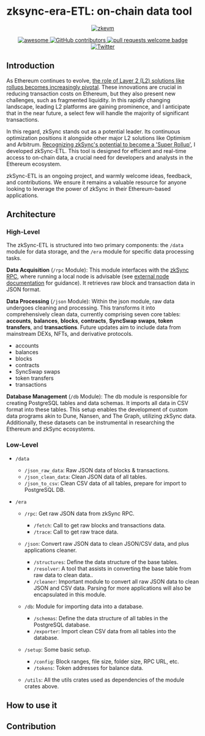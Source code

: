 # zksync-era-ETL: on-chain data tool

<div align="center">
  <a href="[https://www.artstation.com/artwork/9mEx8a/](https://zksync.io/)">
    <img alt="zkevm" src="https://github.com/LuozhuZhang/zksync-era-ETL/assets/70309026/31e4d8fb-4c43-42c0-870e-3195bb478a14" >
  </a>
  <p align="center">
    <a href="https://github.com/sindresorhus/awesome">
      <img alt="awesome" src="https://cdn.rawgit.com/sindresorhus/awesome/d7305f38d29fed78fa85652e3a63e154dd8e8829/media/badge.svg">
    </a>
    <a href="https://github.com/LuozhuZhang/zksync-era-ETL/graphs/contributors">
      <img alt="GitHub contributors" src="https://img.shields.io/github/contributors/LuozhuZhang/zksync-era-ETL">
    </a>
    <a href="http://makeapullrequest.com">
      <img alt="pull requests welcome badge" src="https://img.shields.io/badge/PRs-welcome-brightgreen.svg?style=flat">
    </a>
    <a href="https://twitter.com/LuozhuZhang">
      <img alt="Twitter" src="https://img.shields.io/twitter/url/https/twitter.com/LuozhuZhang.svg?style=social&label=Follow%20%40LuozhuZhang">
    </a>
  </p>
</div>

## Introduction

As Ethereum continues to evolve, [the role of Layer 2 (L2) solutions like rollups becomes increasingly pivotal](https://ethereum-magicians.org/t/a-rollup-centric-ethereum-roadmap/4698). These innovations are crucial in reducing transaction costs on Ethereum, but they also present new challenges, such as fragmented liquidity. In this rapidly changing landscape, leading L2 platforms are gaining prominence, and I anticipate that in the near future, a select few will handle the majority of significant transactions.

In this regard, zkSync stands out as a potential leader. Its continuous optimization positions it alongside other major L2 solutions like Optimism and Arbitrum. [Recognizing zkSync's potential to become a 'Super Rollup'](https://www.growthepie.xyz/), I developed zkSync-ETL. This tool is designed for efficient and real-time access to on-chain data, a crucial need for developers and analysts in the Ethereum ecosystem.

zkSync-ETL is an ongoing project, and warmly welcome ideas, feedback, and contributions. We ensure it remains a valuable resource for anyone looking to leverage the power of zkSync in their Ethereum-based applications.

## Architecture

### High-Level

The zkSync-ETL is structured into two primary components: the `/data` module for data storage, and the `/era` module for specific data processing tasks.

**Data Acquisition** (`/rpc` Module): This module interfaces with the [zkSync RPC](https://chainlist.org/chain/324), where running a local node is advisable (see [external node documentation](https://github.com/matter-labs/zksync-era/tree/main/docs/guides/external-node) for guidance). It retrieves raw block and transaction data in JSON format.

**Data Processing** (`/json` Module): Within the json module, raw data undergoes cleaning and processing. This transforms it into comprehensively clean data, currently comprising seven core tables: **accounts**, **balances**, **blocks**, **contracts**, **SyncSwap swaps**, **token transfers**, and **transactions**. Future updates aim to include data from mainstream DEXs, NFTs, and derivative protocols.

- accounts
- balances
- blocks
- contracts
- SyncSwap swaps
- token transfers
- transactions

**Database Management** (`/db` Module): The db module is responsible for creating PostgreSQL tables and data schemas. It imports all data in CSV format into these tables. This setup enables the development of custom data programs akin to Dune, Nansen, and The Graph, utilizing zkSync data. Additionally, these datasets can be instrumental in researching the Ethereum and zkSync ecosystems.

### Low-Level

- `/data`

  - `/json_raw_data`: Raw JSON data of blocks & transactions.
  - `/json_clean_data`: Clean JSON data of all tables.
  - `/json_to_csv`: Clean CSV data of all tables, prepare for import to PostgreSQL DB.

- `/era`

  - `/rpc`: Get raw JSON data from zkSync RPC.

    - `/fetch`: Call to get raw blocks and transactions data.
    - `/trace`: Call to get raw trace data.

  - `/json`: Convert raw JSON data to clean JSON/CSV data, and plus applications cleaner.

    - `/structures`: Define the data structure of the base tables.
    - `/resolver`: A tool that assists in converting the base table from raw data to clean data..
    - `/cleaner`: Important module to convert all raw JSON data to clean JSON and CSV data. Parsing for more applications will also be encapsulated in this module.

  - `/db`: Module for importing data into a database.

    - `/schemas`: Define the data structure of all tables in the PostgreSQL database.
    - `/exporter`: Import clean CSV data from all tables into the database.

  - `/setup`: Some basic setup.

    - `/config`: Block ranges, file size, folder size, RPC URL, etc.
    - `/tokens`: Token addresses for balance data.

  - `/utils`: All the utils crates used as dependencies of the module crates above.

## How to use it

## Contribution
